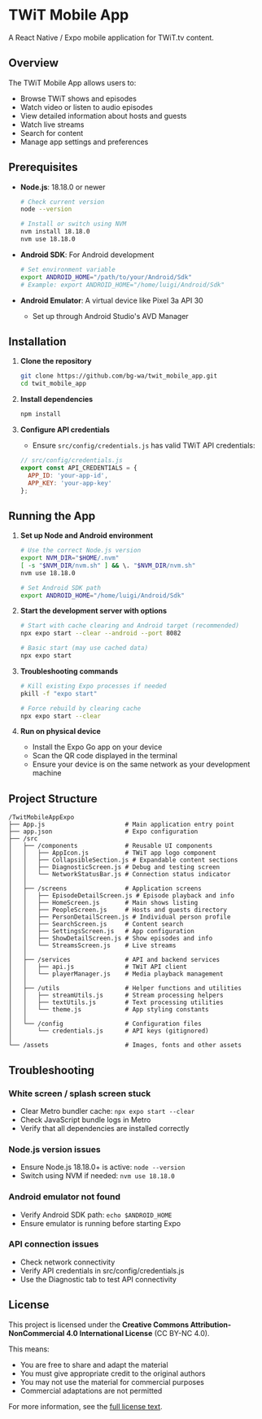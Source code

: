 # TWiT Mobile App

A React Native / Expo mobile application for TWiT.tv content.

## Overview

The TWiT Mobile App allows users to:
- Browse TWiT shows and episodes
- Watch video or listen to audio episodes
- View detailed information about hosts and guests
- Watch live streams
- Search for content
- Manage app settings and preferences

## Prerequisites

- **Node.js**: 18.18.0 or newer
  ```bash
  # Check current version
  node --version
  
  # Install or switch using NVM
  nvm install 18.18.0
  nvm use 18.18.0
  ```

- **Android SDK**: For Android development
  ```bash
  # Set environment variable
  export ANDROID_HOME="/path/to/your/Android/Sdk"
  # Example: export ANDROID_HOME="/home/luigi/Android/Sdk"
  ```

- **Android Emulator**: A virtual device like Pixel 3a API 30
  - Set up through Android Studio's AVD Manager

## Installation

1. **Clone the repository**
   ```bash
   git clone https://github.com/bg-wa/twit_mobile_app.git
   cd twit_mobile_app
   ```

2. **Install dependencies**
   ```bash
   npm install
   ```

3. **Configure API credentials**
   - Ensure `src/config/credentials.js` has valid TWiT API credentials:
   ```javascript
   // src/config/credentials.js
   export const API_CREDENTIALS = {
     APP_ID: 'your-app-id',
     APP_KEY: 'your-app-key'
   };
   ```

## Running the App

1. **Set up Node and Android environment**
   ```bash
   # Use the correct Node.js version
   export NVM_DIR="$HOME/.nvm"
   [ -s "$NVM_DIR/nvm.sh" ] && \. "$NVM_DIR/nvm.sh"
   nvm use 18.18.0
   
   # Set Android SDK path
   export ANDROID_HOME="/home/luigi/Android/Sdk"
   ```

2. **Start the development server with options**
   ```bash
   # Start with cache clearing and Android target (recommended)
   npx expo start --clear --android --port 8082
   
   # Basic start (may use cached data)
   npx expo start
   ```

3. **Troubleshooting commands**
   ```bash
   # Kill existing Expo processes if needed
   pkill -f "expo start"
   
   # Force rebuild by clearing cache
   npx expo start --clear
   ```

4. **Run on physical device**
   - Install the Expo Go app on your device
   - Scan the QR code displayed in the terminal
   - Ensure your device is on the same network as your development machine

## Project Structure

```
/TwitMobileAppExpo
├── App.js                      # Main application entry point
├── app.json                    # Expo configuration
├── /src
│   ├── /components             # Reusable UI components
│   │   ├── AppIcon.js          # TWiT app logo component
│   │   ├── CollapsibleSection.js # Expandable content sections
│   │   ├── DiagnosticScreen.js # Debug and testing screen
│   │   └── NetworkStatusBar.js # Connection status indicator
│   │
│   ├── /screens                # Application screens
│   │   ├── EpisodeDetailScreen.js # Episode playback and info
│   │   ├── HomeScreen.js       # Main shows listing
│   │   ├── PeopleScreen.js     # Hosts and guests directory
│   │   ├── PersonDetailScreen.js # Individual person profile
│   │   ├── SearchScreen.js     # Content search 
│   │   ├── SettingsScreen.js   # App configuration
│   │   ├── ShowDetailScreen.js # Show episodes and info
│   │   └── StreamsScreen.js    # Live streams
│   │
│   ├── /services               # API and backend services
│   │   ├── api.js              # TWiT API client
│   │   └── playerManager.js    # Media playback management
│   │
│   ├── /utils                  # Helper functions and utilities
│   │   ├── streamUtils.js      # Stream processing helpers
│   │   ├── textUtils.js        # Text processing utilities
│   │   └── theme.js            # App styling constants
│   │
│   └── /config                 # Configuration files
│       └── credentials.js      # API keys (gitignored)
│
└── /assets                     # Images, fonts and other assets
```

## Troubleshooting

### White screen / splash screen stuck
- Clear Metro bundler cache: `npx expo start --clear`
- Check JavaScript bundle logs in Metro
- Verify that all dependencies are installed correctly

### Node.js version issues
- Ensure Node.js 18.18.0+ is active: `node --version`
- Switch using NVM if needed: `nvm use 18.18.0`

### Android emulator not found
- Verify Android SDK path: `echo $ANDROID_HOME`
- Ensure emulator is running before starting Expo

### API connection issues
- Check network connectivity
- Verify API credentials in src/config/credentials.js
- Use the Diagnostic tab to test API connectivity

## License

This project is licensed under the **Creative Commons Attribution-NonCommercial 4.0 International License** (CC BY-NC 4.0).

This means:
- You are free to share and adapt the material
- You must give appropriate credit to the original authors
- You may not use the material for commercial purposes
- Commercial adaptations are not permitted

For more information, see the [full license text](https://creativecommons.org/licenses/by-nc/4.0/legalcode).
